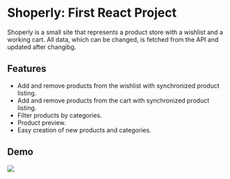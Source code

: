 
# Shoperly: First React Project

Shoperly is a small site that represents a product store with a wishlist and a working cart. All data, which can be changed, is fetched from the API and updated after changibg.

## Features
 
- Add and remove products from the wishlist with synchronized product listing.
- Add and remove products from the cart with synchronized product listing.
- Filter products by categories.
- Product preview.
- Easy creation of new products and categories.
## Demo

![](https://s13.gifyu.com/images/S0oTH.gif)
